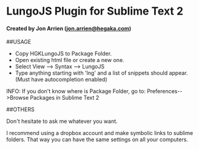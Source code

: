 
# LungoJS Plugin for Sublime Text 2

#### Created by Jon Arrien (jon.arrien@hegaka.com)

##USAGE

- Copy HGKLungoJS to Package Folder.
- Open existing html file or create a new one.
- Select View --> Syntax --> LungoJS
- Type anything starting with 'lng' and a list of snippets should appear. (Must have autocompletion enabled)

INFO: If you don't know where is Package Folder, go to: 
Preferences-->Browse Packages in Sublime Text 2

##OTHERS 

Don't hesitate to ask me whatever you want.

I recommend using a dropbox account and make symbolic links to sublime folders. That way you can have the same settings on all your computers.

